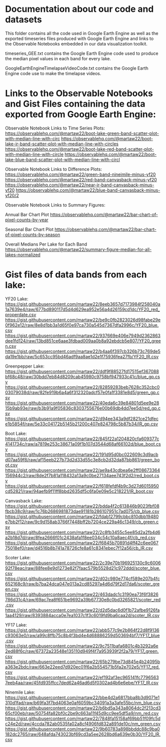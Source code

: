 # Documentation about our code and datasets

This folder contains all the code used in Google Earth Engine as well as the exported timeseries files produced with Google Earth Engine and links to the Observable Notebooks embedded in our data visualization toolkit.


timeseries_GEE.txt contains the Google Earth Engine code used to produce the median pixel values in each band for every lake.

GoogleEarthEngineTimelapseVideoCode.txt contains the Google Earth Engine code use to make the timelapse videos.


# Links to the Observable Notebooks and Gist Files containing the data exported from Google Earth Engine:  

Observable Notebook Links to Time Series Plots:
https://observablehq.com/@martaw22/boot-lake-green-band-scatter-plot-with-median-line-with-circ
https://observablehq.com/@martaw22/boot-lake-ir-band-scatter-plot-with-median-line-with-circles
https://observablehq.com/@martaw22/boot-lake-red-band-scatter-plot-with-median-line-with-circle
https://observablehq.com/@martaw22/boot-lake-blue-band-scatter-plot-with-median-line-with-circl

Observable Notebook Links to Difference Plots:
https://observablehq.com/@martaw22/green-band-nineimile-minus-yf20
https://observablehq.com/@martaw22/red-band-canvasback-minus-yf20
https://observablehq.com/@martaw22/near-ir-band-canvasback-minus-yf20
https://observablehq.com/@martaw22/blue-band-canvasback-minus-yf20/2

Observable Notebook Links to Summary Figures: 

Annual Bar Chart Plot
https://observablehq.com/@martaw22/bar-chart-of-pixel-counts-by-year

Seasonal Bar Chart Plot
https://observablehq.com/@martaw22/bar-chart-of-pixel-counts-by-season

Overall Medians Per Lake for Each Band
https://observablehq.com/@martaw22/summary-figure-median-for-all-lakes-normalized

# Gist files of data bands from each lake:

YF20 Lake:
https://gist.githubusercontent.com/martaw22/8eeb3657d7173984f258040a1a7639e4/raw/677bd890117d5d4d629ea952e56a4d26159cd1dc/YF20_red_properdate.csv
https://gist.githubusercontent.com/martaw22/be9c0fb2823026d98fabe29e0f962e12/raw/8e8d1bb3a1d65f0e97ca730a545d7367dfa2996c/YF20_blue.csv
https://gist.githubusercontent.com/martaw22/937669e406e7949d2362863dee1fd124/raw/13bd851ce6aae3fdbad009aa0b8a92ebdcb5e807/YF20_green.csv
https://gist.githubusercontent.com/martaw22/b4aa6f397cb326b73c769de5da19e1bb/raw/5c653cc95bd46adf9aa8ae1d2e1f75936fea27fb/YF20_IR.csv

Greenpepper Lake:
https://gist.githubusercontent.com/martaw22/ddf9f88527fd17515ef367088bf68c48/raw/30bdd7eb84d8209cab45980c9758bf947933c41c/blue_gp.csv
https://gist.githubusercontent.com/martaw22/82859283beb7628c352cbc003079038d/raw/82fe919b6a4a6f312320adcf57e0fa1f3381e8d5/green_gp.csv
https://gist.githubusercontent.com/martaw22/40eda6c39e84801d5ee9e2815b9ab93e/raw/b3b91a9f05836c8303755676e00b69db4dd7ee5d/red_gp.csv
https://gist.githubusercontent.com/martaw22/d94ee343a9df2821ce21dfece1b5854f/raw/5e33c04172b5145b21200c407e824798c5b87b34/IR_gp.csv

Boot Lake:
https://gist.githubusercontent.com/martaw22/845f22a1204820cfa609377c4141734c/raw/a7819e253c38671a09f1b107d3544d68af66102d/blue_boot.csv
https://gist.githubusercontent.com/martaw22/191d95d0bc022609c3d9acbd07aa59f8/raw/af15eeb227b73d2d33d55c3e8cb2d32da87bb861/green_boot.csv
https://gist.githubusercontent.com/martaw22/ae9a43cdbea6e2ff08673364156944c2/raw/8de2f7b81a118432a13a9c0be27134aee743f2d2/red_boot.csv
https://gist.githubusercontent.com/martaw22/f618fefdf4b9c3d27d6015950cd52821/raw/94aefb9f11ff8bbd2635df5c6fa0e09e5c218221/IR_boot.csv

Canvasback Lake:
https://gist.githubusercontent.com/martaw22/bdda4f2c613846b9023fbf08fbcb38c9/raw/1c76b2686981873dae91181b286107951c7ad075/cb_blue.csv
https://gist.githubusercontent.com/martaw22/fdab12799cbbc810dbb19480e7bb2f12/raw/9c9d158ab3766f7448bff2b7204ce229a46c1349/cb_green.csv
https://gist.githubusercontent.com/martaw22/2c8fb3455c5ee85d2a2fb4d6a2b18d7d/raw/8fea2666f01c2438afa1f8ee034c54c10a8aec4f/cb_red.csv
https://gist.githubusercontent.com/martaw22/f6845b70891d4ff42c6ee06775018ef0/raw/d4516b8b741a78726cfe8a61c8341ebec7f12a56/cb_IR.csv

Scoter Lake:
https://gist.githubusercontent.com/martaw22/2c39e70b196925130c9c600692f78eac/raw/88fee8e9d1273e82f7faac579b5528d21c972ddd/scoter_blue.csv
https://gist.githubusercontent.com/martaw22/d02c980e774cf589e207b4fc652168c9/raw/b7ba24dca047e013a2cd85297a4d6d79f2d17da6/scoter_green.csv
https://gist.githubusercontent.com/martaw22/463dadc1c3190ea73f6f3826786d31c4/raw/69ac7ea8f651be9692a39b67730e8c0bd3265821/scoter_red.csv
https://gist.githubusercontent.com/martaw22/d2d5dac6d0f1b72afbe9126fa1aa4129/raw/8393884acca0e7ea1037c1f3c6019fd9ba6caa2d/scoter_IR.csv

YF17 Lake:
https://gist.githubusercontent.com/martaw22/abb577c9e2b864f22d8f9136c93063e0/raw/a99c8ffb75c8b4f3bd4e4d68886259d503694bf7/YF17_blue.csv
https://gist.githubusercontent.com/martaw22/9c7511bafa6801c4b3292a6e2ed88f6c/raw/67372a23548e135110d949f4f7a953939f2f2a79/YF17_green.csv
https://gist.githubusercontent.com/martaw22/65b279be73d845e4b24095ba363e2bdc/raw/663e22eed7d920ec01f6a2b554571b5fa2e702e5/YF17_red.csv
https://gist.githubusercontent.com/martaw22/ef192af3ec965141fc77965637eeb4aa/raw/45fd935ffcc7ded62a46ad6d5f0302ad4b6e6ebe/YF17_IR.csv

Ninemile Lake:
https://gist.githubusercontent.com/martaw22/bbe4d2a6817bba8b3d9071e1310d1fad/raw/b69fa3f7bd4063e0af6059bc34091a3a3afe55bc/nm_blue.csv
https://gist.githubusercontent.com/martaw22/b6bd5a343a8064dc2f213cd365cf00eb/raw/50754fa82bf0c2be9c663a11f45d9cc9ee5df5a9/nm_red.csv
https://gist.githubusercontent.com/martaw22/7848fa15158af69bb51f09fc5dc24e2d/raw/4ccda782ab0535fa02a8cf4906fd832a891de10c/nm_green.csv
https://gist.githubusercontent.com/martaw22/9b60783a898bbddc88c9ba0182dc2765/raw/648afda743023bf69cd3a5ee2628bd6a639e0b30/YF20_IR.csv



